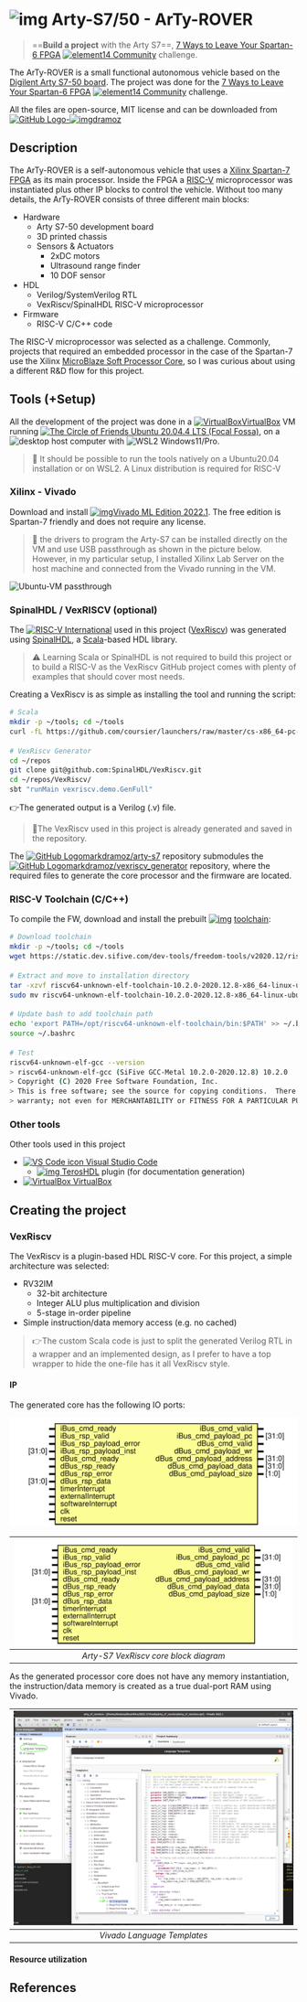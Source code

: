 

# <img src="https://digilent.com/reference/_media/reference/programmable-logic/arty-s7/arty-s7-0.png" alt="img" style="height:2em;" /> Arty-S7/50 - ArTy-ROVER

> ==**Build a project** with the Arty S7==, [7 Ways to Leave Your Spartan-6 FPGA](https://community.element14.com/technologies/fpga-group/w/documents/27537/7-ways-to-leave-your-spartan-6-fpga) [<img src="https://community.element14.com/e14/cfs/e14core/images/logos/e14_Profile_206px.png" alt="element14 Community" style="height:2em;" />](https://community.element14.com/) challenge.

The ArTy-ROVER is a small functional autonomous vehicle based on the [Digilent Arty S7-50 board](https://digilent.com/reference/programmable-logic/arty-s7/start). The project was done for the [7 Ways to Leave Your Spartan-6 FPGA](https://community.element14.com/technologies/fpga-group/w/documents/27537/7-ways-to-leave-your-spartan-6-fpga) [<img src="https://community.element14.com/e14/cfs/e14core/images/logos/e14_Profile_206px.png" alt="element14 Community" style="height:2em;" />](https://community.element14.com/) challenge.

All the files are open-source, MIT license and can be downloaded from [<img src="https://github.githubassets.com/images/modules/logos_page/GitHub-Logo.png" alt="GitHub Logo" style="height:1em;" />-<img src="https://avatars.githubusercontent.com/u/34524370?v=4" alt="img" style="height:1em;" />dramoz](https://github.com/dramoz/arty-s7)

## Description

The ArTy-ROVER is a self-autonomous vehicle that uses a [Xilinx Spartan-7 FPGA](https://www.xilinx.com/products/silicon-devices/fpga/spartan-7.html) as its main processor. Inside the FPGA a [RISC-V](https://en.wikipedia.org/wiki/RISC-V) microprocessor was instantiated plus other IP blocks to control the vehicle. Without too many details, the ArTy-ROVER consists of three different main blocks:

- Hardware
  - Arty S7-50 development board
  - 3D printed chassis
  - Sensors & Actuators
    - 2xDC motors
    - Ultrasound range finder
    - 10 DOF sensor
- HDL
  - Verilog/SystemVerilog RTL
  - VexRiscv/SpinalHDL RISC-V microprocessor
- Firmware
  - RISC-V C/C++ code

The RISC-V microprocessor was selected as a challenge. Commonly, projects that required an embedded processor in the case of the Spartan-7 use the Xilinx [MicroBlaze Soft Processor Core](https://www.xilinx.com/products/design-tools/microblaze.html), so I was curious about using a different R&D flow for this project.

## Tools (+Setup)

All the development of the project was done in a [<img src="https://cdn.icon-icons.com/icons2/2699/PNG/512/virtualbox_logo_icon_169253.png" alt="VirtualBox" style="height:1em" />VirtualBox](https://www.virtualbox.org/) VM running [<img src="https://assets.ubuntu.com/v1/29985a98-ubuntu-logo32.png" alt="The Circle of Friends" style="height:1em;" /> Ubuntu 20.04.4 LTS (Focal Fossa)](https://releases.ubuntu.com/20.04.4/),  on a <img src="https://raw.githubusercontent.com/FortAwesome/Font-Awesome/6.x/svgs/solid/computer.svg" alt="desktop" style="height:1em;" /> host computer with <img src="https://upload.wikimedia.org/wikipedia/commons/5/5f/Windows_logo_-_2012.svg" alt="WSL2" style="height:1em" /> Windows11/Pro.

> 📝 It should be possible to run the tools natively on a Ubuntu20.04 installation or on WSL2. A Linux distribution is required for RISC-V

### Xilinx - Vivado

Download and install [<img src="https://www.xilinx.com/etc.clientlibs/site/clientlibs/xilinx/site-all/resources/imgs/products/xilinx-logo-product.png" alt="img" style="height:1em;" />Vivado ML Edition 2022.1](https://www.xilinx.com/support/download/index.html/content/xilinx/en/downloadNav/vivado-design-tools/2022-1.html). The free edition is Spartan-7 friendly and does not require any license.

> 📝 the drivers to program the Arty-S7 can be installed directly on the VM and use USB passthrough as shown in the picture below. However, in my particular setup, I installed Xilinx Lab Server on the host machine and connected from the Vivado running in the VM.

![Ubuntu-VM passthrough](../projects/arty_s7_atrover/assets/vm-usb.png)

### SpinalHDL / VexRISCV (optional)

The [<img src="https://riscv.org/wp-content/uploads/2020/06/riscv-color.svg" alt="RISC-V International" style="height:1em;" />](https://riscv.org/) used in this project ([VexRiscv](https://github.com/SpinalHDL/VexRiscv)) was generated using [SpinalHDL](https://spinalhdl.github.io/SpinalDoc-RTD/master/index.html), a [Scala](https://www.scala-lang.org/)-based HDL library. 

> ⚠ Learning Scala or SpinalHDL is not required to build this project or to build a RISC-V as the VexRiscv GitHub project comes with plenty of examples that should cover most needs.

Creating a VexRiscv is as simple as installing the tool and running the script:

```bash
# Scala
mkdir -p ~/tools; cd ~/tools
curl -fL https://github.com/coursier/launchers/raw/master/cs-x86_64-pc-linux.gz | gzip -d > cs && chmod +x cs && ./cs setup

# VexRiscv Generator
cd ~/repos
git clone git@github.com:SpinalHDL/VexRiscv.git
cd ~/repos/VexRiscv/
sbt "runMain vexriscv.demo.GenFull"
```

👉The generated output is a Verilog (.v) file.

> 📝The VexRiscv used in this project is already generated and saved in the repository.

The [<img src="https://github.githubassets.com/images/modules/logos_page/GitHub-Mark.png" alt="GitHub Logomark" style="height:1em;" />dramoz/arty-s7](https://github.com/dramoz/arty-s7) repository submodules the [<img src="https://github.githubassets.com/images/modules/logos_page/GitHub-Mark.png" alt="GitHub Logomark" style="height:1em;" />dramoz/vexriscv_generator](https://github.com/dramoz/vexriscv_generator) repository, where the required files to generate the core processor and the firmware are located.

### RISC-V Toolchain (C/C++)

To compile the FW, download and install the prebuilt [<img src="https://community.cadence.com/cfs-file/__key/communityserver-blogs-components-weblogfiles/00-00-00-01-06/sifive_2D00_logo_2D00_v1.png" alt="img" style="height:1em;" />](https://www.sifive.com/) [toolchain](https://www.sifive.com/software):

```bash
# Download toolchain
mkdir -p ~/tools; cd ~/tools
wget https://static.dev.sifive.com/dev-tools/freedom-tools/v2020.12/riscv64-unknown-elf-toolchain-10.2.0-2020.12.8-x86_64-linux-ubuntu14.tar.gz

# Extract and move to installation directory
tar -xzvf riscv64-unknown-elf-toolchain-10.2.0-2020.12.8-x86_64-linux-ubuntu14.tar.gz
sudo mv riscv64-unknown-elf-toolchain-10.2.0-2020.12.8-x86_64-linux-ubuntu14 /opt/riscv64-unknown-elf-toolchain

# Update bash to add toolchain path
echo 'export PATH=/opt/riscv64-unknown-elf-toolchain/bin:$PATH' >> ~/.bashrc
source ~/.bashrc

# Test
riscv64-unknown-elf-gcc --version
> riscv64-unknown-elf-gcc (SiFive GCC-Metal 10.2.0-2020.12.8) 10.2.0
> Copyright (C) 2020 Free Software Foundation, Inc.
> This is free software; see the source for copying conditions.  There is NO
> warranty; not even for MERCHANTABILITY or FITNESS FOR A PARTICULAR PURPOSE.
```

### Other tools

Other tools used in this project

- [<img src="https://code.visualstudio.com/assets/images/code-stable.png" alt="VS Code icon" style="height:1em;" /> Visual Studio Code](https://code.visualstudio.com/)
  - [<img src="https://teros-technology.gallerycdn.vsassets.io/extensions/teros-technology/teroshdl/2.0.7/1651778078435/Microsoft.VisualStudio.Services.Icons.Default" alt="img" style="height:1em;" /> TerosHDL](https://marketplace.visualstudio.com/items?itemName=teros-technology.teroshdl) plugin (for documentation generation)
-  [<img src="https://cdn.icon-icons.com/icons2/2699/PNG/512/virtualbox_logo_icon_169253.png" alt="VirtualBox" style="height:1em" /> VirtualBox](https://www.virtualbox.org/)

## Creating the project

### VexRiscv

The VexRiscv is a plugin-based HDL RISC-V core. For this project, a simple architecture was selected:

- RV32IM
  - 32-bit architecture
  - Integer ALU plus multiplication and division
  - 5-stage in-order pipeline
- Simple instruction/data memory access (e.g. no cached)

> 👉The custom Scala code is just to split the generated Verilog RTL in a wrapper and an implemented design, as I prefer to have a top wrapper to hide the one-file has it all VexRiscv style.

#### IP

The generated core has the following IO ports:

<img src="docs/doc_internal/VexRiscvBase.svg" alt="VexRiscvBase" style="zoom:100%;" />

| <img src="docs/doc_internal/VexRiscvBase.svg" alt="VexRiscvBase" style="zoom:400%;" /> |
| :----------------------------------------------------------: |
|            *Arty-S7 VexRiscv core block diagram*             |

As the generated processor core does not have any memory instantiation, the instruction/data memory is created as a true dual-port RAM using Vivado.

| <img src="assets/vivado-language-templates.png" alt="vivado-language-templates" style="zoom:100%;" /> |
| :----------------------------------------------------------: |
|                 *Vivado Language Templates*                  |



#### Resource utilization



## References

